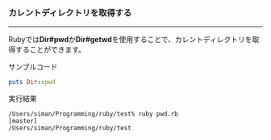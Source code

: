 ### カレントディレクトリを取得する

---

Rubyでは**Dir#pwd**か**Dir#getwd**を使用することで、カレントディレクトリを取得することができます。

サンプルコード
```ruby
puts Dir::pwd
```

実行結果
```
/Users/siman/Programming/ruby/test% ruby pwd.rb                                                                 [master]
/Users/siman/Programming/ruby/test
```
